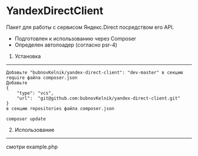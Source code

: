 # YandexDirectClient

Пакет для работы с сервисом Яндекс.Direct посредством его API.

* Подготовлен к использованию через Composer
* Определен автолоадер (согласно psr-4)

1) Установка
----------------------------------

    Добавьте "bubnovKelnik/yandex-direct-client": "dev-master" в секцию require файла composer.json
    Добавьте 
    {
        "type": "vcs",
        "url":  "git@github.com:bubnovKelnik/yandex-direct-client.git"
    }
    в секцию repositories файла composer.json
    
    composer update

2) Использование
-------------------------------------

смотри example.php